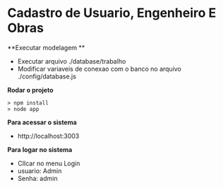 # Cadastro de Usuario, Engenheiro E Obras

**Executar modelagem **
 - Executar arquivo ./database/trabalho
 - Modificar variaveis de conexao com o banco no arquivo ./config/database.js


**Rodar o projeto** 
```
> npm install
> node app
```
 **Para acessar o sistema**
  - http://localhost:3003

 **Para logar no sistema**
 - ClIcar no menu Login
 - usuario: Admin
 - Senha: admin 
